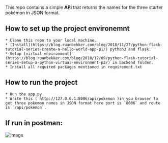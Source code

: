 This repo contains a simple **API** that returns the names for the three starter pokémon in JSON format.

 ## How to set up the project environemnt

    * Clone this repo to your local machine.
    * [Install](https://blog.ruanbekker.com/blog/2018/11/27/python-flask-tutorial-series-create-a-hello-world-app-p1/) python3 and flask. 
    * Setup [virtual environment](https://blog.ruanbekker.com/blog/2018/12/09/python-flask-tutorial-series-setup-a-python-virtual-environment-p2/) in backend folder.
    * Install all required packages mentioned in requirement.txt

 ## How to run the project
    
    * Run the app.py
    * Write this ( http://127.0.0.1:8006/api/pokemon )in you browser to get three pokemon names in JSON format here port is `8006` and route is `/api/pokemon`.

## If run in postman:

![image](https://user-images.githubusercontent.com/21224753/56089619-43bb0e00-5eb3-11e9-9f3f-813300654e3e.png)

